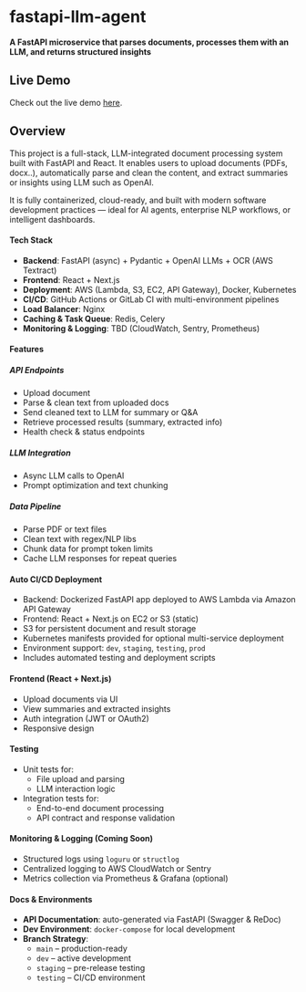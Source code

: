 # fastapi-llm-agent
**A FastAPI microservice that parses documents, processes them with an LLM, and returns structured insights**

## Live Demo

Check out the live demo [here]().

## Overview

This project is a full-stack, LLM-integrated document processing system built with FastAPI and React. It enables users to upload documents (PDFs, docx..), automatically parse and clean the content, and extract summaries or insights using LLM such as OpenAI.

It is fully containerized, cloud-ready, and built with modern software development practices — ideal for AI agents, enterprise NLP workflows, or intelligent dashboards.

#### Tech Stack

- **Backend**: FastAPI (async) + Pydantic + OpenAI LLMs + OCR (AWS Textract)
- **Frontend**: React + Next.js
- **Deployment**: AWS (Lambda, S3, EC2, API Gateway), Docker, Kubernetes
- **CI/CD**: GitHub Actions or GitLab CI with multi-environment pipelines
- **Load Balancer**: Nginx
- **Caching & Task Queue**: Redis, Celery
- **Monitoring & Logging**: TBD (CloudWatch, Sentry, Prometheus)

#### Features

##### API Endpoints
- Upload document
- Parse & clean text from uploaded docs
- Send cleaned text to LLM for summary or Q&A
- Retrieve processed results (summary, extracted info)
- Health check & status endpoints

##### LLM Integration
- Async LLM calls to OpenAI
- Prompt optimization and text chunking

##### Data Pipeline
- Parse PDF or text files
- Clean text with regex/NLP libs
- Chunk data for prompt token limits
- Cache LLM responses for repeat queries

#### Auto CI/CD Deployment

- Backend: Dockerized FastAPI app deployed to AWS Lambda via Amazon API Gateway
- Frontend: React + Next.js on EC2 or S3 (static)
- S3 for persistent document and result storage
- Kubernetes manifests provided for optional multi-service deployment
- Environment support: `dev`, `staging`, `testing`, `prod`
- Includes automated testing and deployment scripts

#### Frontend (React + Next.js)

- Upload documents via UI
- View summaries and extracted insights
- Auth integration (JWT or OAuth2)
- Responsive design

#### Testing

- Unit tests for:
  - File upload and parsing
  - LLM interaction logic
- Integration tests for:
  - End-to-end document processing
  - API contract and response validation

#### Monitoring & Logging (Coming Soon)

- Structured logs using `loguru` or `structlog`
- Centralized logging to AWS CloudWatch or Sentry
- Metrics collection via Prometheus & Grafana (optional)

#### Docs & Environments

- **API Documentation**: auto-generated via FastAPI (Swagger & ReDoc)
- **Dev Environment**: `docker-compose` for local development
- **Branch Strategy**:
  - `main` – production-ready
  - `dev` – active development
  - `staging` – pre-release testing
  - `testing` – CI/CD environment

